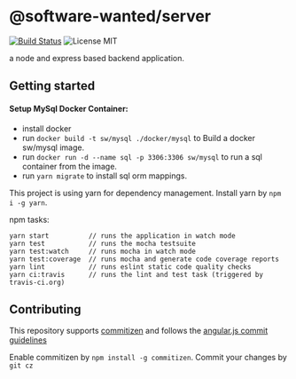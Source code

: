# @software-wanted/server

[![Build Status](https://travis-ci.org/Sh4bbY/sw-server.svg?branch=master)](https://travis-ci.org/Sh4bbY/sw-server) 
![License MIT](https://img.shields.io/badge/license-MIT-green.svg) 

a node and express based backend application.

## Getting started

#### Setup MySql Docker Container:
- install docker
- run `docker build -t sw/mysql ./docker/mysql` to Build a docker sw/mysql image.
- run `docker run -d --name sql -p 3306:3306 sw/mysql` to run a sql container from the image.
- run `yarn migrate` to install sql orm mappings.

        

This project is using yarn for dependency management. Install yarn by `npm i -g yarn`.



npm tasks:

```
yarn start          // runs the application in watch mode
yarn test           // runs the mocha testsuite
yarn test:watch     // runs mocha in watch mode
yarn test:coverage  // runs mocha and generate code coverage reports
yarn lint           // runs eslint static code quality checks
yarn ci:travis      // runs the lint and test task (triggered by travis-ci.org)
```

## Contributing

This repository supports [commitizen](https://github.com/commitizen/cz-cli) 
and follows the [angular.js commit guidelines](https://github.com/angular/angular.js/blob/master/DEVELOPERS.md#-git-commit-guidelines)

Enable commitizen by `npm install -g commitizen`. 
Commit your changes by `git cz`
